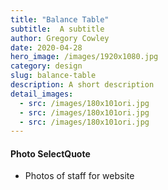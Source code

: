 ```yaml
---
title: "Balance Table"
subtitle:  A subtitle
author: Gregory Cowley
date: 2020-04-28
hero_image: /images/1920x1080.jpg
category: design
slug: balance-table
description: A short description
detail_images: 
  - src: /images/180x101ori.jpg
  - src: /images/180x101ori.jpg
  - src: /images/180x101ori.jpg
---
```



#### Photo SelectQuote
* Photos of staff for website

